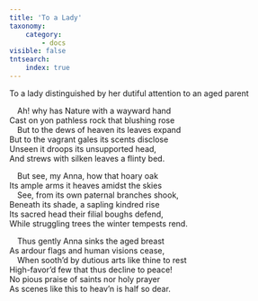 ```yaml
---
title: 'To a Lady'
taxonomy:
    category:
        - docs
visible: false
tntsearch:
    index: true
---
```


<span class="title">To a lady distinguished by her dutiful attention to an aged parent</span>

&emsp;Ah! why has Nature with a wayward hand  
Cast on yon pathless rock that blushing rose  
&emsp;But to the dews of heaven its leaves expand  
But to the vagrant gales its scents disclose  
Unseen it droops its unsupported head,  
And strews with silken leaves a flinty bed.

&emsp;But see, my Anna, how that hoary oak  
Its ample arms it heaves amidst the skies  
&emsp;See, from its own paternal branches shook,  
Beneath its shade, a sapling kindred rise  
Its sacred head their filial boughs defend,  
While struggling trees the winter tempests rend.

&emsp;Thus gently Anna sinks the aged breast  
As ardour flags and human visions cease,  
&emsp;When sooth’d by dutious arts like thine to rest  
High-favor’d few that thus decline to peace!  
No pious praise of saints nor holy prayer  
As scenes like this to heav’n is half so dear.